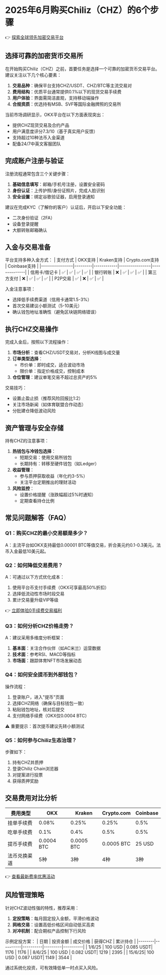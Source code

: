 # 2025年6月购买Chiliz（CHZ）的6个步骤

👉 [探索全球领先加密交易平台](https://bit.ly/okx_welcome)

## 选择可靠的加密货币交易所

在开始购买Chiliz（CHZ）之前，首要任务是选择一个可靠的加密货币交易平台。建议关注以下几个核心要素：

1. **交易品种**：确保平台支持CHZ/USDT、CHZ/BTC等主流交易对
2. **费用结构**：优质平台通常提供0.1%以下的现货交易手续费
3. **用户体验**：界面需简洁直观，支持移动端操作
4. **合规资质**：优选持有MSB、SVF等国际金融牌照的交易所

当前市场调研显示，OKX平台在以下方面表现突出：
- 提供CHZ现货交易及合约产品
- 用户满意度评分7.3/10（基于真实用户反馈）
- 支持超过10种法币入金渠道
- 配备24/7中英文客服团队

## 完成账户注册与验证

注册流程通常包含三个关键步骤：
1. **基础信息填写**：邮箱/手机号注册，设置安全密码
2. **身份认证**：上传护照/身份证照片，完成人脸识别
3. **安全设置**：绑定谷歌验证器，启用登录通知

建议在完成KYC（了解你的客户）认证后，开启以下安全功能：
- 二次身份验证（2FA）
- 设备登录提醒
- 大额转账邮箱确认

## 入金与交易准备

平台支持多种入金方式：
| 支付方式       | OKX支持 | Kraken支持 | Crypto.com支持 | Coinbase支持 |
|----------------|---------|------------|----------------|--------------|
| 信用卡/借记卡  | ✅      | ✅         | ✅             | ✅           |
| 银行转账       | ❌      | ✅         | ✅             | ✅           |
| 第三方支付     | ❌      | ✅         | ✅             | ✅           |
| P2P交易        | ✅      | ❌         | ✅             | ✅           |

入金注意事项：
- 选择低手续费渠道（信用卡通常1.5-3%）
- 首次交易建议小额测试（5-10美元）
- 确认钱包地址准确性（避免区块链网络错误）

## 执行CHZ交易操作

完成入金后，按照以下流程操作：
1. **市场分析**：查看CHZ/USDT交易对，分析K线图与成交量
2. **订单类型选择**：
   - 市价单：即时成交，适合波动市场
   - 限价单：指定价格成交，控制成本
3. **仓位管理**：建议单笔交易不超过总资产的5%

交易技巧：
- 设置止盈止损（推荐风险回报比1:2）
- 关注市场新闻（如体育联盟合作动态）
- 分批建仓降低波动风险

## 资产管理与安全存储

持有CHZ的注意事项：
1. **热钱包与冷钱包选择**：
   - 短期交易：使用交易所钱包
   - 长期持有：转移至硬件钱包（如Ledger）
2. **收益管理**：
   - 参与质押获取收益（年化约3-5%）
   - 关注平台定期推出的理财活动
3. **风险监控**：
   - 设置价格提醒（涨跌幅超过5%时通知）
   - 定期查看持仓比例

## 常见问题解答（FAQ）

### Q1：购买CHZ的最小交易额是多少？
A：主流平台如OKX支持最低0.00001 BTC等值交易，折合美元约0.1-0.3美元。法币入金最低10美元起。

### Q2：如何降低交易费用？
A：可通过以下方式优化成本：
1. 使用平台币支付手续费（OKX可享最高50%折扣）
2. 选择低流动性市场时段交易
3. 累计交易量升级VIP等级

👉 [立即体验0手续费交易福利](https://bit.ly/okx_welcome)

### Q3：如何分析CHZ价格走势？
A：建议采用多维度分析框架：
1. **基本面**：关注合作伙伴（如AC米兰）运营数据
2. **技术面**：参考RSI、MACD等指标
3. **市场面**：跟踪体育NFT市场发展动态

### Q4：如何安全提币到外部钱包？
操作流程：
1. 登录账户，进入"提币"页面
2. 选择CHZ网络（确保与目标钱包一致）
3. 粘贴钱包地址，核对后提交
4. 支付网络手续费（OKX仅0.0004 BTC）

⚠️ 重要提示：首次提币建议先转小额测试

### Q5：如何参与Chiliz生态治理？
步骤如下：
1. 持有CHZ并质押
2. 登录Chiliz Chain浏览器
3. 对提案进行投票
4. 获得质押奖励

## 交易费用对比分析

| 费用类型         | OKX       | Kraken    | Crypto.com | Coinbase |
|------------------|-----------|-----------|------------|----------|
| 挂单手续费       | 0.08%     | 0.25%     | 0.25%      | 0.5%     |
| 吃单手续费       | 0.1%      | 0.4%      | 0.5%       | 0.5%     |
| 提币手续费       | 0.0004 BTC| 0.0005 BTC| 0.0005 BTC | 25 USD   |
| 法币兑换渠道     | 5种       | 3种       | 4种        | 3种      |

👉 [查看最新费率优惠活动](https://bit.ly/okx_welcome)

## 风险管理策略

针对CHZ波动性强的特性，推荐采用：
1. **定投策略**：每月固定投入金额，平滑价格波动
2. **网格交易**：设置高低价格区间自动低买高卖
3. **对冲机制**：配合期权产品控制下行风险

示例定投方案：
| 日期   | 投资金额 | 成交价格 | 获得CHZ | 累计持仓 |
|--------|----------|----------|---------|----------|
| 1/6/25 | 100 USD  | 0.085 USDT| 1176    | 1176     |
| 8/6/25 | 100 USD  | 0.082 USDT| 1219    | 2395     |
| 15/6/25| 100 USD  | 0.087 USDT| 1149    | 3544     |

通过系统化投资，可有效降低单一时点买入风险。